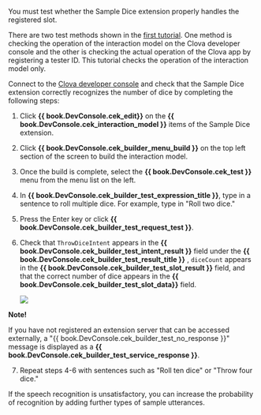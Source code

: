 You must test whether the Sample Dice extension properly handles the registered slot.

There are two test methods shown in the [first tutorial](/CEK/Tutorials/Build_Simple_Extension.md). One method is checking the operation of the interaction model on the Clova developer console and the other is checking the actual operation of the Clova app by registering a tester ID.
This tutorial checks the operation of the interaction model only.

Connect to the <a href="{{ book.DeveloperConsoleURL }}/cek/#/list" target="_blank">Clova developer console</a> and check that the Sample Dice extension correctly recognizes the number of dice by completing the following steps:
1. Click **{{ book.DevConsole.cek_edit}}** on the **{{ book.DevConsole.cek_interaction_model }}** items of the Sample Dice extension.
2. Click **{{ book.DevConsole.cek_builder_menu_build }}** on the top left section of the screen to build the interaction model.
3. Once the build is complete, select the **{{ book.DevConsole.cek_test }}** menu from the menu list on the left.
4. In **{{ book.DevConsole.cek_builder_test_expression_title }}**, type in a sentence to roll multiple dice. For example, type in "Roll two dice."
5. Press the Enter key or click **{{ book.DevConsole.cek_builder_test_request_test }}**.
6. Check that `ThrowDiceIntent` appears in the **{{ book.DevConsole.cek_builder_test_intent_result }}** field under the **{{ book.DevConsole.cek_builder_test_result_title }}** , `diceCount` appears in the **{{ book.DevConsole.cek_builder_test_slot_result }}** field, and that the correct number of dice appears in the **{{ book.DevConsole.cek_builder_test_slot_data}}** field.

	<img src="/CEK/Resources/Images/CEK_Tutorial_Builtin_Type_Slot_Test.png" style="max-width:800px;"/>

  <div class="note">
	<p><strong>Note!</strong></p>
	<p>If you have not registered an extension server that can be accessed externally, a "{{ book.DevConsole.cek_builder_test_no_response }}" message is displayed as a <strong>{{ book.DevConsole.cek_builder_test_service_response }}</strong>.</p>
	</div>

7. Repeat steps 4-6 with sentences such as "Roll ten dice" or "Throw four dice."

If the speech recognition is unsatisfactory, you can increase the probability of recognition by adding further types of sample utterances.
